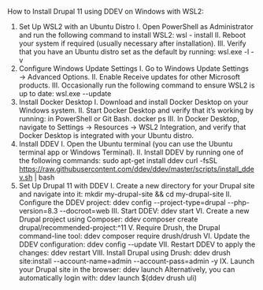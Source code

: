 How to Install Drupal 11 using DDEV on Windows with WSL2:

1. Set Up WSL2 with an Ubuntu Distro
I. Open PowerShell as Administrator and run the following command to install WSL2:
wsl - install
II. Reboot your system if required (usually necessary after installation).
III. Verify that you have an Ubuntu distro set as the default by running:
wsl.exe -l -v
2. Configure Windows Update Settings
I. Go to Windows Update Settings → Advanced Options.
II. Enable Receive updates for other Microsoft products.
III. Occasionally run the following command to ensure WSL2 is up to date:
wsl.exe --update
3. Install Docker Desktop
I. Download and install Docker Desktop on your Windows system.
II. Start Docker Desktop and verify that it’s working by running: in PowerShell or Git Bash.
docker ps
III. In Docker Desktop, navigate to Settings → Resources → WSL2 Integration, and verify that Docker Desktop is integrated with your Ubuntu distro.
4. Install DDEV
I. Open the Ubuntu terminal (you can use the Ubuntu terminal app or Windows Terminal).
II. Install DDEV by running one of the following commands:
sudo apt-get install ddev
curl -fsSL https://raw.githubusercontent.com/ddev/ddev/master/scripts/install_ddev.sh | bash
5. Set Up Drupal 11 with DDEV
I. Create a new directory for your Drupal site and navigate into it:
mkdir my-drupal-site && cd my-drupal-site
II. Configure the DDEV project:
ddev config --project-type=drupal --php-version=8.3 --docroot=web
III. Start DDEV:
ddev start
VI. Create a new Drupal project using Composer:
ddev composer create drupal/recommended-project:^11
V. Require Drush, the Drupal command-line tool:
ddev composer require drush/drush
VI. Update the DDEV configuration:
ddev config --update
VII. Restart DDEV to apply the changes:
ddev restart
VIII. Install Drupal using Drush:
ddev drush site:install --account-name=admin --account-pass=admin -y
IX. Launch your Drupal site in the browser:
ddev launch
Alternatively, you can automatically login with:
ddev launch $(ddev drush uli)


